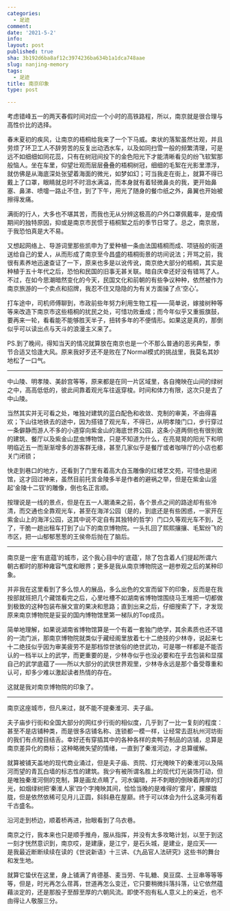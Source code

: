 ```yaml
---
categories:
  - 足迹
comment: 
date: '2021-5-2'
info: 
layout: post
published: true
sha: 3b192d6ba8af12c3974236ba634b1a1dca748aae
slug: nanjing-memory
tags:
  - 足迹
title: 南京印象
type: post

---
```




考虑错峰五一的两天春假时间对应一个小时的高铁路程，所以，南京就是很合理与高性价比的选择。

春末夏初的疾风，让南京的梧桐给我来了一个下马威。束状的落絮虽然壮观，并且劳烦了环卫工人不辞劳苦的反复出动洒水车，以及如同扫雪一般的频繁清理，可是远不如细细如同花蕊，只有在树冠间投下的金色阳光下才能清晰看见的纷飞软絮那般恼人。坐在车里，仰望壮观而层层叠叠的梧桐树冠，细细的毛絮在光影里漂浮，就仿佛是从海底深处张望着海面的微光，如梦如幻；可当我走在街上，就算不得已戴上了口罩，眼睛就总时不时泪水满溢，而本身就有着轻微鼻炎的我，更开始鼻塞、鼻涕、喷嚏一路止不住，到了下午，用光了随身的餐巾纸之外，鼻翼也开始被擦得发痛。

满街的行人，大多也不堪其苦，而我也无从分辨这极高的户外口罩佩戴率，是疫情期间的独特原因，抑或是南京市民惯于梧桐絮之后的季节日常了。总之，南京居，于我恐怕真是大不易。

又想起网络上、导游词里那些凯申为了爱种植一条由法国梧桐而成、项链般的街道送给自己的爱人，从而形成了南京至今昌盛的梧桐街景的坊间说法；开骂之前，我很有素养地迅速查证了一下，原来也多是以讹传讹，南京绝大部分的梧桐，其实是种植于五十年代之后，恐怕和民国的旧事无甚关联。暗自庆幸还好没有错骂了人。不过，在如今思潮暗然变化的今天，民国文化和前朝的有些争议种种，依然被作为南京旅游的一个卖点和招牌，我忍不住又隐隐的为有关方面操了点‘空心’。

打车途中，司机师傅聊到，市政前些年努力利用生物工程——简单说，嫁接树种等等来改造下南京市这些梧桐的扰民之处，可惜功败垂成；而今年似乎又重振旗鼓，要再来一轮，看看能不能够胜天半子，扭转多年的不便情形。如果这是真的，那倒似乎可以读出点与天斗的浪漫主义来了。

PS.到了晚间，得知当天的情况就算放在南京也是一个不那么普通的恶劣典型，季节合适又恰逢大风。原来我好歹还不是败在了Normal模式的挑战里，我莫名其妙地松了一口气。

----

中山陵、明孝陵、美龄宫等等，原来都是在同一片区域里，各自掩映在山间的绿树之中，高高低低的，彼此间靠着观光车往返穿梭。时间和体力有限，这次只是去了中山陵。

当然其实并无可看之处，唯独对建筑的蓝白配色和收敛、克制的审美，不由得喜欢；下山往地铁去的途中，因为搭错了观光车，不得已，从明孝陵门口，步行穿过一条僻静而游人不多的小道穿向紫金山的海底世界公园，这条小道两侧也有很别致的建筑、餐厅以及紫金山昆虫博物馆，只是不知道为什么，在亮晃晃的阳光下和明明临近五一而渐渐增多的游客群无缘，甚至几家似乎是餐厅或者咖啡厅的小店也都关门闭锁；

快走到巷口的地方，还看到了门里有着高大白玉雕像的红楼艺文苑，可惜也是闭馆，这才回过神来，虽然目前托言金陵多半是作者的避祸之举，但是在紫金山竖起‘金陵十二钗’的雕像，倒也名正言顺。

按理说是一线的景点，但是在五一人潮涌来之前，各个景点之间的路途却有些冷清，而交通也全靠观光车，甚至在海洋公园（是的，到底还是有些困惑，一家开在紫金山上的海洋公园，这其中说不定自有其独特的哲学）门口久等观光车不到，乏了，干脆一趟出租车打到了山下的南京博物院。一头扎回了熙熙攘攘、毛絮纷飞的市区，把一山郁郁葱葱的王侯帝后抛在了脑后。

----

南京是一座‘有底蕴’的城市，这个我心目中的‘底蕴’，除了包含着人们提起所谓六朝古都时的那种雍容气度和眼界；更多是我从南京博物院这一趟参观之后的某种印象。

并非我在这里看到了多么惊人的展品，多么出色的文宣而留下的印象，反而是在我按部就班把几个藏馆看完之后，心里吐槽不如湖南省博物馆围绕马王堆把一切都做到极致的这种包装布展文宣的果决和思路；直到出来之后，仔细搜索了下，才发现原来南京博物院是妥妥的国内博物馆里第一梯队的Top成员。

简单地理解，如果说湖南省博物馆算是一个有着一套独门绝学，其余素质也还不错的一流门派，那南京博物院就类似于藏经阁里放着七十二绝技的少林寺，说起来七十二绝技似乎因为审美疲劳不是那档惊世骇俗的绝世武功，可是哪一样都是不能否认的一档半以上的武学，而更重要的是，少林寺似乎也没必要和在乎去包装和显摆自己的武学底蕴了——所以大部分的武侠世界观里，少林寺永远是那个备受尊重和认可，却多少难以激起读者热情的存在。

这就是我对南京博物院的印象了。

----

南京这座城市，但凡来过，就不能不提秦淮河、夫子庙。

夫子庙步行街和全国大部分的网红步行街的相似度，几乎到了一比一复刻的程度：甚至不是店铺种类，而是很多店铺名称、连锁都一模一样，让经常去逛杭州河坊街的我们有点瞠目结舌。幸好还有穿插其中的各种各样的卖鸭子制品的店铺，总算是南京差异化的商标；这种略微失望的情绪，一直到了秦淮河边，才总算缓解。

就算被铺天盖地的现代商业涌过，但是夫子庙、贡院、灯光掩映下的秦淮河以及隔河而望的青瓦白墙的标志性的建筑。我少有被所谓名胜上的现代灯光装饰打动，但是唯独秦淮河侧的克制，算是画龙点睛了。河水偏暗，并不刺眼的倒映着两岸的灯光，如烟绿树把‘秦淮人家’四个字掩映其间，恰恰当晚的是难得的‘雾月’，朦朦胧胧，但是依然依稀可见月儿正圆，斜斜悬在屋巅。终于可以体会为什么这条河有着千古盛名。

沿河走到桥边，顺着桥再进，抬眼看到了乌衣巷。

南京之行，我本来也只是顺手推舟，服从指挥，并没有太多攻略计划，以至于到这一刻才恍然意识到，南京哎，是建康，是江宁，是石头城，是建业，是应天—— 是我最近断断续续在读的《世说新语》十三讲、《九品官人法研究》这些书的舞台和发生地。

就算它蛰伏在这里，身上铺满了肯德基、麦当劳、牛轧糖、臭豆腐、土豆串等等等等，但是，时光再怎么荏苒，世道再怎么变迁，它只要稍微抖落抖落，让它依然蕴藉淡定的，还是那股子至醇至厚的六朝风流。即使不抱有私人意义上的亲近，也不由得让人敬服三分。


